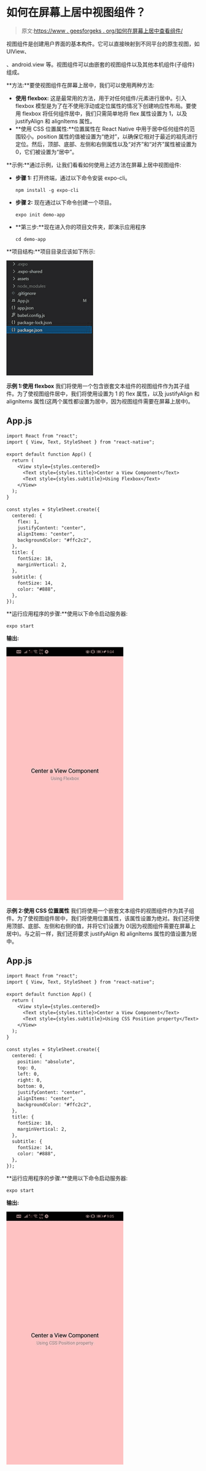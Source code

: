 # 如何在屏幕上居中视图组件？

> 原文:[https://www . geesforgeks . org/如何在屏幕上居中查看组件/](https://www.geeksforgeeks.org/how-to-center-a-view-component-on-screen/)

视图组件是创建用户界面的基本构件。它可以直接映射到不同平台的原生视图，如 UIView、

、android.view 等。视图组件可以由嵌套的视图组件以及其他本机组件(子组件)组成。

**方法:**要使视图组件在屏幕上居中，我们可以使用两种方法:

*   **使用 flexbox:** 这是最常用的方法，用于对任何组件/元素进行居中。引入 flexbox 模型是为了在不使用浮动或定位属性的情况下创建响应性布局。要使用 flexbox 将任何组件居中，我们只需简单地将 flex 属性设置为 1，以及 justifyAlign 和 alignItems 属性。
*   **使用 CSS 位置属性:**位置属性在 React Native 中用于居中任何组件的范围较小。position 属性的值被设置为“绝对”，以确保它相对于最近的祖先进行定位。然后，顶部、底部、左侧和右侧属性以及“对齐”和“对齐”属性被设置为 0，它们被设置为“居中”。

**示例:**通过示例，让我们看看如何使用上述方法在屏幕上居中视图组件:

*   **步骤 1:** 打开终端，通过以下命令安装 expo-cli。

    ```
    npm install -g expo-cli
    ```

*   **步骤 2:** 现在通过以下命令创建一个项目。

    ```
    expo init demo-app
    ```

*   **第三步:**现在进入你的项目文件夹，即演示应用程序

    ```
    cd demo-app
    ```

**项目结构:**项目目录应该如下所示:

![](img/47766363b667bedf3f58a09a44c87a64.png)

**示例 1:使用 flexbox**
我们将使用一个包含嵌套文本组件的视图组件作为其子组件。为了使视图组件居中，我们将使用设置为 1 的 flex 属性，以及 justifyAlign 和 alignItems 属性(这两个属性都设置为居中，因为视图组件需要在屏幕上居中)。

## App.js

```
import React from "react";
import { View, Text, StyleSheet } from "react-native";

export default function App() {
  return (
    <View style={styles.centered}>
      <Text style={styles.title}>Center a View Component</Text>
      <Text style={styles.subtitle}>Using Flexbox</Text>
    </View>
  );
}

const styles = StyleSheet.create({
  centered: {
    flex: 1,
    justifyContent: "center",
    alignItems: "center",
    backgroundColor: "#ffc2c2",
  },
  title: {
    fontSize: 18,
    marginVertical: 2,
  },
  subtitle: {
    fontSize: 14,
    color: "#888",
  },
});
```

**运行应用程序的步骤:**使用以下命令启动服务器:

```
expo start
```

**输出:**

![](img/69722f5c9d119385793cfeed15687f9d.png)

**示例 2:使用 CSS 位置属性**
我们将使用一个嵌套文本组件的视图组件作为其子组件。为了使视图组件居中，我们将使用位置属性，该属性设置为绝对。我们还将使用顶部、底部、左侧和右侧的值，并将它们设置为 0(因为视图组件需要在屏幕上居中)。与之前一样，我们还将要求 justifyAlign 和 alignItems 属性的值设置为居中。

## App.js

```
import React from "react";
import { View, Text, StyleSheet } from "react-native";

export default function App() {
  return (
    <View style={styles.centered}>
      <Text style={styles.title}>Center a View Component</Text>
      <Text style={styles.subtitle}>Using CSS Position property</Text>
    </View>
  );
}

const styles = StyleSheet.create({
  centered: {
    position: "absolute",
    top: 0,
    left: 0,
    right: 0,
    bottom: 0,
    justifyContent: "center",
    alignItems: "center",
    backgroundColor: "#ffc2c2",
  },
  title: {
    fontSize: 18,
    marginVertical: 2,
  },
  subtitle: {
    fontSize: 14,
    color: "#888",
  },
});
```

**运行应用程序的步骤:**使用以下命令启动服务器:

```
expo start
```

**输出:**

![](img/0cbbbd911270a20f05c78c925239615c.png)